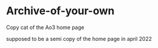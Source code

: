 # Archive-of-your-own
Copy cat of the Ao3 home page

supposed to be a semi copy of the home page in april 2022
